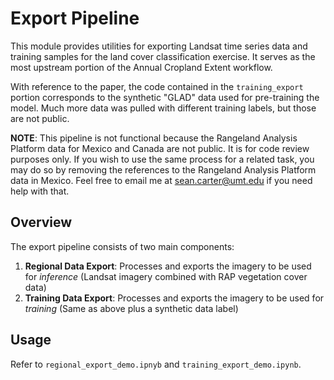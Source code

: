 # Export Pipeline

This module provides utilities for exporting Landsat time series data and training samples for the land cover classification exercise. It serves as the most upstream portion of the Annual Cropland Extent workflow. 

With reference to the paper, the code contained in the `training_export` portion corresponds to the synthetic "GLAD" data used for pre-training the model. Much more data was pulled with different training labels, but those are not public.

**NOTE**: This pipeline is not functional because the Rangeland Analysis Platform data for Mexico and Canada are not public. It is for code review purposes only. If you wish to use the same process for a related task, you may do so by removing the references to the Rangeland Analysis Platform data in Mexico. Feel free to email me at sean.carter@umt.edu if you need help with that. 


## Overview

The export pipeline consists of two main components:

1. **Regional Data Export**: Processes and exports the imagery to be used for *inference* (Landsat imagery combined with RAP vegetation cover data)
2. **Training Data Export**: Processes and exports the imagery to be used for *training* (Same as above plus a synthetic data label) 


## Usage
 Refer to `regional_export_demo.ipnyb` and `training_export_demo.ipynb`. 
 
